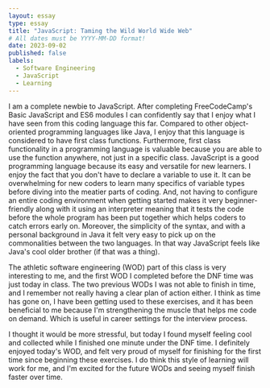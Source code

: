 ```yaml
---
layout: essay
type: essay
title: "JavaScript: Taming the Wild World Wide Web"
# All dates must be YYYY-MM-DD format!
date: 2023-09-02
published: false
labels:
  - Software Engineering
  - JavaScript
  - Learning
---
```


I am a complete newbie to JavaScript. After completing FreeCodeCamp's Basic JavaScript and ES6 modules I can confidently say that I enjoy what I have seen from this coding language this far. Compared to other object-oriented programming languages like Java, I enjoy that this language is considered to have first class functions. Furthermore, first class functionality in a programming language is valuable because you are able to use the function anywhere, not just in a specific class. JavaScript is a good programming language because its easy and versatile for new learners. I enjoy the fact that you don't have to declare a variable to use it. It can be overwhelming for new coders to learn many specifics of variable types before diving into the meatier parts of coding. And, not having to configure an entire coding environment when getting started makes it very beginner-friendly along with it using an interpreter meaning that it tests the code before the whole program has been put together which helps coders to catch errors early on. Moreover, the simplicity of the syntax, and with a personal background in Java it felt very easy to pick up on the commonalities between the two languages. In that way JavaScript feels like Java's cool older brother (if that was a thing). 

The athletic software engineering (WOD) part of this class is very interesting to me, and the first WOD I completed before the DNF time was just today in class. The two previous WODs I was not able to finish in time, and I remember not really having a clear plan of action either. I think as time has gone on, I have been getting used to these exercises, and it has been beneficial to me because I'm strengthening the muscle that helps me code on demand. Which is useful in career settings for the interview process. 

I thought it would be more stressful, but today I found myself feeling cool and collected while I finished one minute under the DNF time. I definitely enjoyed today's WOD, and felt very proud of myself for finishing for the first time since beginning these exercises. I do think this style of learning will work for me, and I'm excited for the future WODs and seeing myself finish faster over time.
